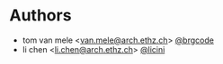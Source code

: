 # Authors

- tom van mele <<van.mele@arch.ethz.ch>> [@brgcode](https://github.com/brgcode)
- li chen <<li.chen@arch.ethz.ch>> [@licini](https://github.com/licini)
